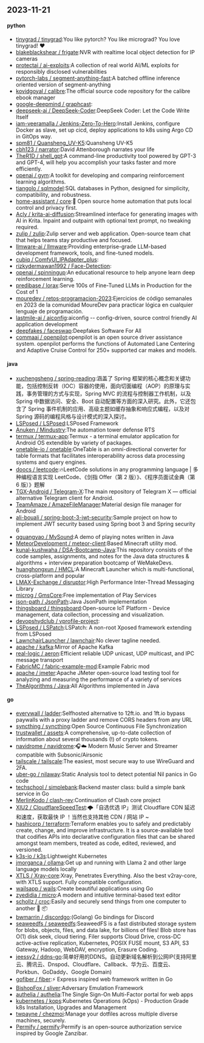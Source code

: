 ## 2023-11-21

#### python
* [tinygrad / tinygrad](https://github.com/tinygrad/tinygrad):You like pytorch? You like micrograd? You love tinygrad! ❤️
* [blakeblackshear / frigate](https://github.com/blakeblackshear/frigate):NVR with realtime local object detection for IP cameras
* [protectai / ai-exploits](https://github.com/protectai/ai-exploits):A collection of real world AI/ML exploits for responsibly disclosed vulnerabilities
* [pytorch-labs / segment-anything-fast](https://github.com/pytorch-labs/segment-anything-fast):A batched offline inference oriented version of segment-anything
* [kovidgoyal / calibre](https://github.com/kovidgoyal/calibre):The official source code repository for the calibre ebook manager
* [google-deepmind / graphcast](https://github.com/google-deepmind/graphcast):
* [deepseek-ai / DeepSeek-Coder](https://github.com/deepseek-ai/DeepSeek-Coder):DeepSeek Coder: Let the Code Write Itself
* [iam-veeramalla / Jenkins-Zero-To-Hero](https://github.com/iam-veeramalla/Jenkins-Zero-To-Hero):Install Jenkins, configure Docker as slave, set up cicd, deploy applications to k8s using Argo CD in GitOps way.
* [spm81 / Quansheng_UV-K5](https://github.com/spm81/Quansheng_UV-K5):Quansheng UV-K5
* [cbh123 / narrator](https://github.com/cbh123/narrator):David Attenborough narrates your life
* [TheR1D / shell_gpt](https://github.com/TheR1D/shell_gpt):A command-line productivity tool powered by GPT-3 and GPT-4, will help you accomplish your tasks faster and more efficiently.
* [openai / gym](https://github.com/openai/gym):A toolkit for developing and comparing reinforcement learning algorithms.
* [tiangolo / sqlmodel](https://github.com/tiangolo/sqlmodel):SQL databases in Python, designed for simplicity, compatibility, and robustness.
* [home-assistant / core](https://github.com/home-assistant/core):🏡 Open source home automation that puts local control and privacy first.
* [Acly / krita-ai-diffusion](https://github.com/Acly/krita-ai-diffusion):Streamlined interface for generating images with AI in Krita. Inpaint and outpaint with optional text prompt, no tweaking required.
* [zulip / zulip](https://github.com/zulip/zulip):Zulip server and web application. Open-source team chat that helps teams stay productive and focused.
* [llmware-ai / llmware](https://github.com/llmware-ai/llmware):Providing enterprise-grade LLM-based development framework, tools, and fine-tuned models.
* [cubiq / ComfyUI_IPAdapter_plus](https://github.com/cubiq/ComfyUI_IPAdapter_plus):
* [rizkydermawan1992 / Face-Detection](https://github.com/rizkydermawan1992/Face-Detection):
* [openai / spinningup](https://github.com/openai/spinningup):An educational resource to help anyone learn deep reinforcement learning.
* [predibase / lorax](https://github.com/predibase/lorax):Serve 100s of Fine-Tuned LLMs in Production for the Cost of 1
* [mouredev / retos-programacion-2023](https://github.com/mouredev/retos-programacion-2023):Ejercicios de código semanales en 2023 de la comunidad MoureDev para practicar lógica en cualquier lenguaje de programación.
* [lastmile-ai / aiconfig](https://github.com/lastmile-ai/aiconfig):aiconfig -- config-driven, source control friendly AI application development
* [deepfakes / faceswap](https://github.com/deepfakes/faceswap):Deepfakes Software For All
* [commaai / openpilot](https://github.com/commaai/openpilot):openpilot is an open source driver assistance system. openpilot performs the functions of Automated Lane Centering and Adaptive Cruise Control for 250+ supported car makes and models.

#### java
* [xuchengsheng / spring-reading](https://github.com/xuchengsheng/spring-reading):涵盖了 Spring 框架的核心概念和关键功能，包括控制反转（IOC）容器的使用，面向切面编程（AOP）的原理与实践，事务管理的方式与实现，Spring MVC 的流程与控制器工作机制，以及 Spring 中数据访问、安全、Boot 自动配置等方面的深入研究。此外，它还包含了 Spring 事件机制的应用、高级主题如缓存抽象和响应式编程，以及对 Spring 源码的编程风格与设计模式的深入探讨。
* [LSPosed / LSPosed](https://github.com/LSPosed/LSPosed):LSPosed Framework
* [Anuken / Mindustry](https://github.com/Anuken/Mindustry):The automation tower defense RTS
* [termux / termux-app](https://github.com/termux/termux-app):Termux - a terminal emulator application for Android OS extendible by variety of packages.
* [onetable-io / onetable](https://github.com/onetable-io/onetable):OneTable is an omni-directional converter for table formats that facilitates interoperability across data processing systems and query engines.
* [doocs / leetcode](https://github.com/doocs/leetcode):🔥LeetCode solutions in any programming language | 多种编程语言实现 LeetCode、《剑指 Offer（第 2 版）》、《程序员面试金典（第 6 版）》题解
* [TGX-Android / Telegram-X](https://github.com/TGX-Android/Telegram-X):The main repository of Telegram X — official alternative Telegram client for Android.
* [TeamAmaze / AmazeFileManager](https://github.com/TeamAmaze/AmazeFileManager):Material design file manager for Android
* [ali-bouali / spring-boot-3-jwt-security](https://github.com/ali-bouali/spring-boot-3-jwt-security):Sample project on how to implement JWT security based using Spring boot 3 and Spring security 6
* [qguangyao / MySound](https://github.com/qguangyao/MySound):A demo of playing notes written in Java
* [MeteorDevelopment / meteor-client](https://github.com/MeteorDevelopment/meteor-client):Based Minecraft utility mod.
* [kunal-kushwaha / DSA-Bootcamp-Java](https://github.com/kunal-kushwaha/DSA-Bootcamp-Java):This repository consists of the code samples, assignments, and notes for the Java data structures & algorithms + interview preparation bootcamp of WeMakeDevs.
* [huanghongxun / HMCL](https://github.com/huanghongxun/HMCL):A Minecraft Launcher which is multi-functional, cross-platform and popular
* [LMAX-Exchange / disruptor](https://github.com/LMAX-Exchange/disruptor):High Performance Inter-Thread Messaging Library
* [microg / GmsCore](https://github.com/microg/GmsCore):Free implementation of Play Services
* [json-path / JsonPath](https://github.com/json-path/JsonPath):Java JsonPath implementation
* [thingsboard / thingsboard](https://github.com/thingsboard/thingsboard):Open-source IoT Platform - Device management, data collection, processing and visualization.
* [devopshydclub / vprofile-project](https://github.com/devopshydclub/vprofile-project):
* [LSPosed / LSPatch](https://github.com/LSPosed/LSPatch):LSPatch: A non-root Xposed framework extending from LSPosed
* [LawnchairLauncher / lawnchair](https://github.com/LawnchairLauncher/lawnchair):No clever tagline needed.
* [apache / kafka](https://github.com/apache/kafka):Mirror of Apache Kafka
* [real-logic / aeron](https://github.com/real-logic/aeron):Efficient reliable UDP unicast, UDP multicast, and IPC message transport
* [FabricMC / fabric-example-mod](https://github.com/FabricMC/fabric-example-mod):Example Fabric mod
* [apache / jmeter](https://github.com/apache/jmeter):Apache JMeter open-source load testing tool for analyzing and measuring the performance of a variety of services
* [TheAlgorithms / Java](https://github.com/TheAlgorithms/Java):All Algorithms implemented in Java

#### go
* [everywall / ladder](https://github.com/everywall/ladder):Selfhosted alternative to 12ft.io. and 1ft.io bypass paywalls with a proxy ladder and remove CORS headers from any URL
* [syncthing / syncthing](https://github.com/syncthing/syncthing):Open Source Continuous File Synchronization
* [trustwallet / assets](https://github.com/trustwallet/assets):A comprehensive, up-to-date collection of information about several thousands (!) of crypto tokens.
* [navidrome / navidrome](https://github.com/navidrome/navidrome):🎧☁️ Modern Music Server and Streamer compatible with Subsonic/Airsonic
* [tailscale / tailscale](https://github.com/tailscale/tailscale):The easiest, most secure way to use WireGuard and 2FA.
* [uber-go / nilaway](https://github.com/uber-go/nilaway):Static Analysis tool to detect potential Nil panics in Go code
* [techschool / simplebank](https://github.com/techschool/simplebank):Backend master class: build a simple bank service in Go
* [MerlinKodo / clash-rev](https://github.com/MerlinKodo/clash-rev):Continuation of Clash core project
* [XIU2 / CloudflareSpeedTest](https://github.com/XIU2/CloudflareSpeedTest):🌩「自选优选 IP」测试 Cloudflare CDN 延迟和速度，获取最快 IP ！当然也支持其他 CDN / 网站 IP ~
* [hashicorp / terraform](https://github.com/hashicorp/terraform):Terraform enables you to safely and predictably create, change, and improve infrastructure. It is a source-available tool that codifies APIs into declarative configuration files that can be shared amongst team members, treated as code, edited, reviewed, and versioned.
* [k3s-io / k3s](https://github.com/k3s-io/k3s):Lightweight Kubernetes
* [jmorganca / ollama](https://github.com/jmorganca/ollama):Get up and running with Llama 2 and other large language models locally
* [XTLS / Xray-core](https://github.com/XTLS/Xray-core):Xray, Penetrates Everything. Also the best v2ray-core, with XTLS support. Fully compatible configuration.
* [wailsapp / wails](https://github.com/wailsapp/wails):Create beautiful applications using Go
* [zyedidia / micro](https://github.com/zyedidia/micro):A modern and intuitive terminal-based text editor
* [schollz / croc](https://github.com/schollz/croc):Easily and securely send things from one computer to another 🐊 📦
* [bwmarrin / discordgo](https://github.com/bwmarrin/discordgo):(Golang) Go bindings for Discord
* [seaweedfs / seaweedfs](https://github.com/seaweedfs/seaweedfs):SeaweedFS is a fast distributed storage system for blobs, objects, files, and data lake, for billions of files! Blob store has O(1) disk seek, cloud tiering. Filer supports Cloud Drive, cross-DC active-active replication, Kubernetes, POSIX FUSE mount, S3 API, S3 Gateway, Hadoop, WebDAV, encryption, Erasure Coding.
* [jeessy2 / ddns-go](https://github.com/jeessy2/ddns-go):简单好用的DDNS。自动更新域名解析到公网IP(支持阿里云、腾讯云、Dnspod、Cloudflare、Callback、华为云、百度云、Porkbun、GoDaddy、Google Domain)
* [gofiber / fiber](https://github.com/gofiber/fiber):⚡️ Express inspired web framework written in Go
* [BishopFox / sliver](https://github.com/BishopFox/sliver):Adversary Emulation Framework
* [authelia / authelia](https://github.com/authelia/authelia):The Single Sign-On Multi-Factor portal for web apps
* [kubernetes / kops](https://github.com/kubernetes/kops):Kubernetes Operations (kOps) - Production Grade k8s Installation, Upgrades and Management
* [twpayne / chezmoi](https://github.com/twpayne/chezmoi):Manage your dotfiles across multiple diverse machines, securely.
* [Permify / permify](https://github.com/Permify/permify):Permify is an open-source authorization service inspired by Google Zanzibar.
